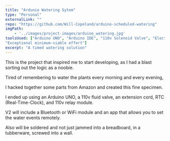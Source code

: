 ```yaml
---
title: "Ardunio Watering Sytem"
type: "Personal"
externalLink: ""
repo: "https://github.com/Will-Copeland/arduino-scheduled-watering"
imgPath: 
    - '../images/project-images/arduino_watering.jpg'
toolsUsed: ["Arduino UNO", "Arduino IDE", "110v Solenoid Valve", "Electrical Tape", "RTC ds1302", "110v Relay Module",
"Exceptional minimum-viable effort"]
excerpt: "A timed watering solution"
---
```

This is the project that inspired me to start developing, as I
had a blast sorting out the logic as a noobie.

Tired of remembering to water the plants every morning and every evening,

I hacked together some parts from Amazon and created this fine specimen.


I ended up using an Arduino UNO, a 110v fluid valve, an
extension cord, RTC (Real-Time-Clock), and 110v relay module.

V2 will include a Bluetooth or WiFi module and an app that allows you to set the water events remotely. 

Also will be soldered and not just jammed into a breadboard,
in a tubberware, screwed into a wall.
          